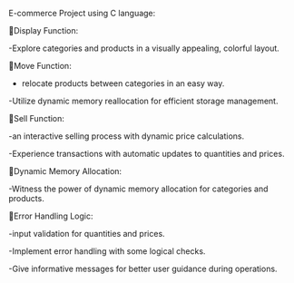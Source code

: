  E-commerce Project using C language:

📌Display Function:

-Explore categories and products in a visually appealing, colorful layout.

📌Move Function:

- relocate products between categories in an easy way.

-Utilize dynamic memory reallocation for efficient storage management.

📌Sell Function:

-an interactive selling process with dynamic price calculations.

-Experience transactions with automatic updates to quantities and prices.

📌Dynamic Memory Allocation:

-Witness the power of dynamic memory allocation for categories and products.

 📌Error Handling Logic:

-input validation for quantities and prices.

-Implement error handling with some logical checks.

-Give informative messages for better user guidance during operations.

